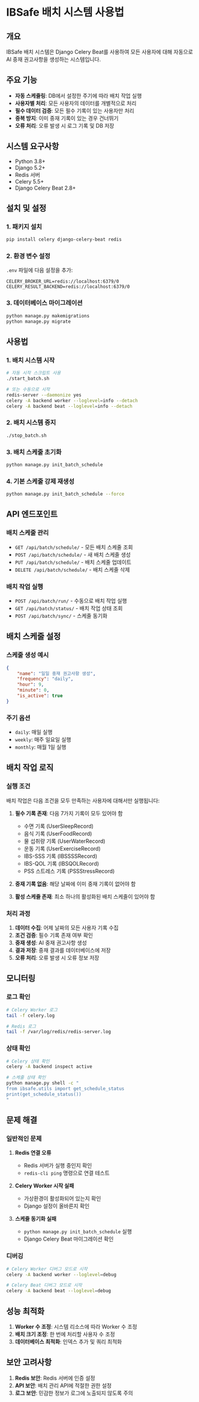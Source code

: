 # IBSafe 배치 시스템 사용법

## 개요

IBSafe 배치 시스템은 Django Celery Beat를 사용하여 모든 사용자에 대해 자동으로 AI 중재 권고사항을 생성하는 시스템입니다.

## 주요 기능

- **자동 스케줄링**: DB에서 설정한 주기에 따라 배치 작업 실행
- **사용자별 처리**: 모든 사용자의 데이터를 개별적으로 처리
- **필수 데이터 검증**: 모든 필수 기록이 있는 사용자만 처리
- **중복 방지**: 이미 중재 기록이 있는 경우 건너뛰기
- **오류 처리**: 오류 발생 시 로그 기록 및 DB 저장

## 시스템 요구사항

- Python 3.8+
- Django 5.2+
- Redis 서버
- Celery 5.5+
- Django Celery Beat 2.8+

## 설치 및 설정

### 1. 패키지 설치

```bash
pip install celery django-celery-beat redis
```

### 2. 환경 변수 설정

`.env` 파일에 다음 설정을 추가:

```env
CELERY_BROKER_URL=redis://localhost:6379/0
CELERY_RESULT_BACKEND=redis://localhost:6379/0
```

### 3. 데이터베이스 마이그레이션

```bash
python manage.py makemigrations
python manage.py migrate
```

## 사용법

### 1. 배치 시스템 시작

```bash
# 자동 시작 스크립트 사용
./start_batch.sh

# 또는 수동으로 시작
redis-server --daemonize yes
celery -A backend worker --loglevel=info --detach
celery -A backend beat --loglevel=info --detach
```

### 2. 배치 시스템 중지

```bash
./stop_batch.sh
```

### 3. 배치 스케줄 초기화

```bash
python manage.py init_batch_schedule
```

### 4. 기본 스케줄 강제 재생성

```bash
python manage.py init_batch_schedule --force
```

## API 엔드포인트

### 배치 스케줄 관리

- `GET /api/batch/schedule/` - 모든 배치 스케줄 조회
- `POST /api/batch/schedule/` - 새 배치 스케줄 생성
- `PUT /api/batch/schedule/` - 배치 스케줄 업데이트
- `DELETE /api/batch/schedule/` - 배치 스케줄 삭제

### 배치 작업 실행

- `POST /api/batch/run/` - 수동으로 배치 작업 실행
- `GET /api/batch/status/` - 배치 작업 상태 조회
- `POST /api/batch/sync/` - 스케줄 동기화

## 배치 스케줄 설정

### 스케줄 생성 예시

```json
{
    "name": "일일 중재 권고사항 생성",
    "frequency": "daily",
    "hour": 9,
    "minute": 0,
    "is_active": true
}
```

### 주기 옵션

- `daily`: 매일 실행
- `weekly`: 매주 일요일 실행
- `monthly`: 매월 1일 실행

## 배치 작업 로직

### 실행 조건

배치 작업은 다음 조건을 모두 만족하는 사용자에 대해서만 실행됩니다:

1. **필수 기록 존재**: 다음 7가지 기록이 모두 있어야 함
   - 수면 기록 (UserSleepRecord)
   - 음식 기록 (UserFoodRecord)
   - 물 섭취량 기록 (UserWaterRecord)
   - 운동 기록 (UserExerciseRecord)
   - IBS-SSS 기록 (IBSSSSRecord)
   - IBS-QOL 기록 (IBSQOLRecord)
   - PSS 스트레스 기록 (PSSStressRecord)

2. **중재 기록 없음**: 해당 날짜에 이미 중재 기록이 없어야 함

3. **활성 스케줄 존재**: 최소 하나의 활성화된 배치 스케줄이 있어야 함

### 처리 과정

1. **데이터 수집**: 어제 날짜의 모든 사용자 기록 수집
2. **조건 검증**: 필수 기록 존재 여부 확인
3. **중재 생성**: AI 중재 권고사항 생성
4. **결과 저장**: 중재 결과를 데이터베이스에 저장
5. **오류 처리**: 오류 발생 시 오류 정보 저장

## 모니터링

### 로그 확인

```bash
# Celery Worker 로그
tail -f celery.log

# Redis 로그
tail -f /var/log/redis/redis-server.log
```

### 상태 확인

```bash
# Celery 상태 확인
celery -A backend inspect active

# 스케줄 상태 확인
python manage.py shell -c "
from ibsafe.utils import get_schedule_status
print(get_schedule_status())
"
```

## 문제 해결

### 일반적인 문제

1. **Redis 연결 오류**
   - Redis 서버가 실행 중인지 확인
   - `redis-cli ping` 명령으로 연결 테스트

2. **Celery Worker 시작 실패**
   - 가상환경이 활성화되어 있는지 확인
   - Django 설정이 올바른지 확인

3. **스케줄 동기화 실패**
   - `python manage.py init_batch_schedule` 실행
   - Django Celery Beat 마이그레이션 확인

### 디버깅

```bash
# Celery Worker 디버그 모드로 시작
celery -A backend worker --loglevel=debug

# Celery Beat 디버그 모드로 시작
celery -A backend beat --loglevel=debug
```

## 성능 최적화

1. **Worker 수 조정**: 시스템 리소스에 따라 Worker 수 조정
2. **배치 크기 조정**: 한 번에 처리할 사용자 수 조정
3. **데이터베이스 최적화**: 인덱스 추가 및 쿼리 최적화

## 보안 고려사항

1. **Redis 보안**: Redis 서버에 인증 설정
2. **API 보안**: 배치 관리 API에 적절한 권한 설정
3. **로그 보안**: 민감한 정보가 로그에 노출되지 않도록 주의
